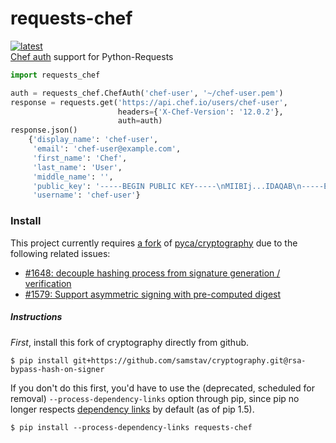 # requests-chef
[![latest](https://img.shields.io/pypi/v/requests-chef.svg)](https://pypi.python.org/pypi/requests-chef)  
[Chef auth](https://docs.chef.io/auth.html#authentication-headers) support for Python-Requests

```python
import requests_chef

auth = requests_chef.ChefAuth('chef-user', '~/chef-user.pem')
response = requests.get('https://api.chef.io/users/chef-user',
                        headers={'X-Chef-Version': '12.0.2'},
                        auth=auth)
response.json()
    {'display_name': 'chef-user',
     'email': 'chef-user@example.com',
     'first_name': 'Chef',
     'last_name': 'User',
     'middle_name': '',
     'public_key': '-----BEGIN PUBLIC KEY-----\nMIIBIj...IDAQAB\n-----END PUBLIC KEY-----\n',
     'username': 'chef-user'}
```

### Install

This project currently requires [a fork](https://github.com/samstav/cryptography/tree/rsa-bypass-hash-on-signer) of [pyca/cryptography](https://github.com/pyca/cryptography) due to the following related issues: 

* [#1648: decouple hashing process from signature generation / verification](https://github.com/pyca/cryptography/issues/1648)  
* [#1579: Support asymmetric signing with pre-computed digest](https://github.com/pyca/cryptography/issues/1579)

##### Instructions

*First*, install this fork of cryptography directly from github.

```
$ pip install git+https://github.com/samstav/cryptography.git@rsa-bypass-hash-on-signer
```

If you don't do this first, you'd have to use the (deprecated, scheduled for removal) `--process-dependency-links` option through pip, since pip no longer respects [dependency links](https://pythonhosted.org/setuptools/setuptools.html#dependencies-that-aren-t-in-pypi) by default (as of pip 1.5).
```
$ pip install --process-dependency-links requests-chef 
```
